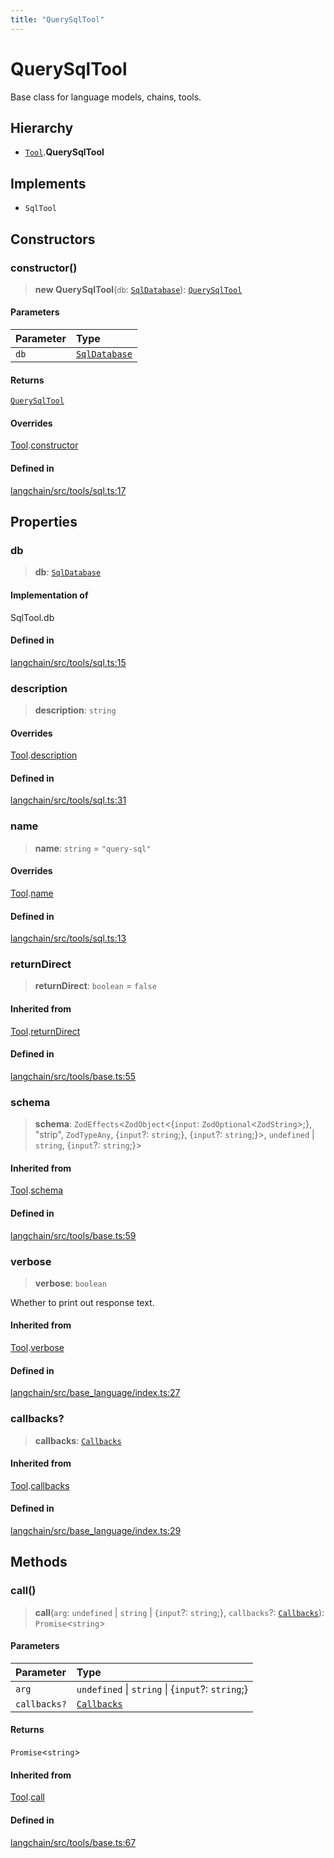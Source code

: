 ```yaml
---
title: "QuerySqlTool"
---
```


# QuerySqlTool

Base class for language models, chains, tools.

## Hierarchy

- [`Tool`](Tool.md).**QuerySqlTool**

## Implements

- `SqlTool`

## Constructors

### constructor()

> **new QuerySqlTool**(`db`: [`SqlDatabase`](../../sql_db/classes/SqlDatabase.md)): [`QuerySqlTool`](QuerySqlTool.md)

#### Parameters

| Parameter | Type                                                 |
| :-------- | :--------------------------------------------------- |
| `db`      | [`SqlDatabase`](../../sql_db/classes/SqlDatabase.md) |

#### Returns

[`QuerySqlTool`](QuerySqlTool.md)

#### Overrides

[Tool](Tool.md).[constructor](Tool.md#constructor)

#### Defined in

[langchain/src/tools/sql.ts:17](https://github.com/hwchase17/langchainjs/blob/ddf2996/langchain/src/tools/sql.ts#L17)

## Properties

### db

> **db**: [`SqlDatabase`](../../sql_db/classes/SqlDatabase.md)

#### Implementation of

SqlTool.db

#### Defined in

[langchain/src/tools/sql.ts:15](https://github.com/hwchase17/langchainjs/blob/ddf2996/langchain/src/tools/sql.ts#L15)

### description

> **description**: `string`

#### Overrides

[Tool](Tool.md).[description](Tool.md#description)

#### Defined in

[langchain/src/tools/sql.ts:31](https://github.com/hwchase17/langchainjs/blob/ddf2996/langchain/src/tools/sql.ts#L31)

### name

> **name**: `string` = `"query-sql"`

#### Overrides

[Tool](Tool.md).[name](Tool.md#name)

#### Defined in

[langchain/src/tools/sql.ts:13](https://github.com/hwchase17/langchainjs/blob/ddf2996/langchain/src/tools/sql.ts#L13)

### returnDirect

> **returnDirect**: `boolean` = `false`

#### Inherited from

[Tool](Tool.md).[returnDirect](Tool.md#returndirect)

#### Defined in

[langchain/src/tools/base.ts:55](https://github.com/hwchase17/langchainjs/blob/ddf2996/langchain/src/tools/base.ts#L55)

### schema

> **schema**: `ZodEffects`<`ZodObject`<\{`input`: `ZodOptional`<`ZodString`\>;}, "strip", `ZodTypeAny`, \{`input`?: `string`;}, \{`input`?: `string`;}\>, `undefined` \| `string`, \{`input`?: `string`;}\>

#### Inherited from

[Tool](Tool.md).[schema](Tool.md#schema)

#### Defined in

[langchain/src/tools/base.ts:59](https://github.com/hwchase17/langchainjs/blob/ddf2996/langchain/src/tools/base.ts#L59)

### verbose

> **verbose**: `boolean`

Whether to print out response text.

#### Inherited from

[Tool](Tool.md).[verbose](Tool.md#verbose)

#### Defined in

[langchain/src/base_language/index.ts:27](https://github.com/hwchase17/langchainjs/blob/ddf2996/langchain/src/base_language/index.ts#L27)

### callbacks?

> **callbacks**: [`Callbacks`](../../callbacks/types/Callbacks.md)

#### Inherited from

[Tool](Tool.md).[callbacks](Tool.md#callbacks)

#### Defined in

[langchain/src/base_language/index.ts:29](https://github.com/hwchase17/langchainjs/blob/ddf2996/langchain/src/base_language/index.ts#L29)

## Methods

### call()

> **call**(`arg`: `undefined` \| `string` \| \{`input`?: `string`;}, `callbacks`?: [`Callbacks`](../../callbacks/types/Callbacks.md)): `Promise`<`string`\>

#### Parameters

| Parameter    | Type                                              |
| :----------- | :------------------------------------------------ |
| `arg`        | `undefined` \| `string` \| \{`input`?: `string`;} |
| `callbacks?` | [`Callbacks`](../../callbacks/types/Callbacks.md) |

#### Returns

`Promise`<`string`\>

#### Inherited from

[Tool](Tool.md).[call](Tool.md#call)

#### Defined in

[langchain/src/tools/base.ts:67](https://github.com/hwchase17/langchainjs/blob/ddf2996/langchain/src/tools/base.ts#L67)
